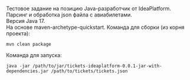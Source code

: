 Тестовое задание на позицию Java-разработчик от IdeaPlatform.   
Парсинг и обработка json файла с авиабилетами.   
Версия Java 17.   
На основе maven-archetype-quickstart. Команда для сборки (из корня проекта):   
```
mvn clean package
```

Команда для запуска:   
```
java -jar /path/to/jar/tickets-ideaplatform-0.0.1-jar-with-dependencies.jar /path/to/tickets/tickets.json
```
